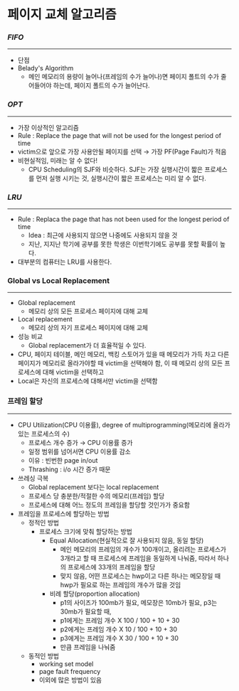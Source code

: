 # 페이지 교체 알고리즘

### *FIFO*

---

- 단점
- Belady's Algorithm
    - 메인 메모리의 용량이 늘어나(프레임의 수가 늘어나)면 페이지 폴트의 수가 줄어들어야 하는데, 페이지 폴트의 수가 늘어난다.

### *OPT*

---

- 가장 이상적인 알고리즘
- Rule : Replace the page that will not be used for the longest period of time
- victim으로 앞으로 가장 사용안될 페이지를 선택 → 가장 PF(Page Fault)가 적음
- 비현실적임, 미래는 알 수 없다!
    - CPU Scheduling의 SJF와 비슷하다. SJF는 가장 실행시간이 짧은 프로세스를 먼저 실행 시키는 것, 실행시간이 짧은 프로세스는 미리 알 수 없다.

### *LRU*

---

- Rule : Replaca the page that has not been used for the longest period of time
    - Idea : 최근에 사용되지 않으면 나중에도 사용되지 않을 것
    - 지난, 지지난 학기에 공부를 못한 학생은 이번학기에도 공부를 못할 확률이 높다.
- 대부분의 컴퓨터는 LRU를 사용한다.

### Global vs Local Replacement

---

- Global replacement
    - 메모리 상의 모든 프로세스 페이지에 대해 교체
- Local replacement
    - 메모리 상의 자기 프로세스 페이지에 대해 교체
- 성능 비교
    - Global replacement가 더 효율적일 수 있다.
- CPU, 페이지 테이블, 메인 메모리, 백킹 스토어가 있을 때 메모리가 가득 차고 다른 페이지가 메모리로 올라가야할 때 victim을 선택해야 함, 이 때 메모리 상의 모든 프로세스에 대해 victim을 선택하고
- Local은 자신의 프로세스에 대해서만 victim을 선택함

### 프레임 할당

---

- CPU Utilization(CPU 이용률), degree of multiprogramming(메모리에 올라가 있는 프로세스의 수)
    - 프로세스 개수 증가 → CPU 이용률 증가
    - 일정 범위를 넘어서면 CPU 이용률 감소
    - 이유 : 빈번한 page in/out
    - Thrashing : i/o 시간 증가 때문
- 쓰레싱 극복
    - Global replacement 보다는 local replacement
    - 프로세스 당 충분한/적절한 수의 메모리(프레임) 할당
    - 프로세스에 대해 어느 정도의 프레임을 할당할 것인가가 중요함
- 프레임을 프로세스에 할당하는 방법
    - 정적인 방법
        - 프로세스 크기에 맞춰 할당하는 방법
            - Equal Allocation(현실적으로 잘 사용되지 않음, 동일 할당)
                - 메인 메모리의 프레임의 개수가 100개이고, 올리려는 프로세스가 3개라고 할 때      프로세스에 프레임을 동일하게 나눠줌, 따라서 하나의 프로세스에 33개의 프레임을 할당
                - 맞지 않음, 어떤 프로세스는 hwp이고 다른 하나는 메모장일 때 hwp가 필요로 하는 프레임의 개수가 많을 것임
            - 비례 할당(proportion allocation)
                - p1의 사이즈가 100mb가 필요, 메모장은 10mb가 필요, p3는 30mb가 필요할 때,
                - p1에게는 프레임 개수 X 100 / 100 + 10 + 30
                - p2에게는 프레임 개수 X 10 / 100 + 10 + 30
                - p3에게는 프레임 개수 X 30 / 100 + 10 + 30
                - 만큼 프레임을 나눠줌
    - 동적인 방법
        - working set model
        - page fault frequency
        - 이외에 많은 방법이 있음